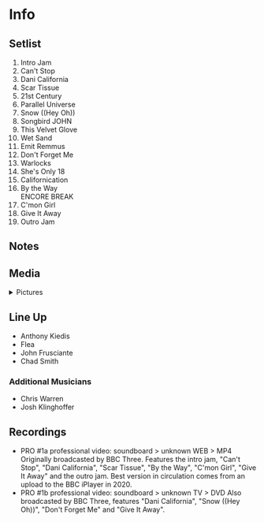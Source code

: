 # Info

## Setlist

1. Intro Jam
2. Can't Stop
3. Dani California
4. Scar Tissue
5. 21st Century
6. Parallel Universe
7. Snow ((Hey Oh))
8. Songbird JOHN
9. This Velvet Glove
10. Wet Sand
11. Emit Remmus
12. Don't Forget Me
13. Warlocks
14. She's Only 18
15. Californication
16. By the Way
<br> ENCORE BREAK
17. C'mon Girl
18. Give It Away
19. Outro Jam

## Notes

## Media 

<details>
  <summary>Pictures</summary>
  <!--<img alt="Setlist" title="Setlist" src="_.jpg" height="200" />
  <img alt="Clipping" title="Clipping" src="_.jpg" height="200" />
  <img alt="Flyer" title="Flyer" src="_.jpg" height="200" />-->
</details>

## Line Up

* Anthony Kiedis
* Flea
* John Frusciante
* Chad Smith

### Additional Musicians

* Chris Warren  
* Josh Klinghoffer

## Recordings

* PRO #1a professional video: soundboard > unknown WEB > MP4 Originally broadcasted by BBC Three. Features the intro jam, "Can't Stop", "Dani California", "Scar Tissue", "By the Way", "C'mon Girl", "Give It Away" and the outro jam. Best version in circulation comes from an upload to the BBC iPlayer in 2020.
* PRO #1b professional video: soundboard > unknown TV > DVD Also broadcasted by BBC Three, features "Dani California", "Snow ((Hey Oh))", "Don't Forget Me" and "Give It Away".
